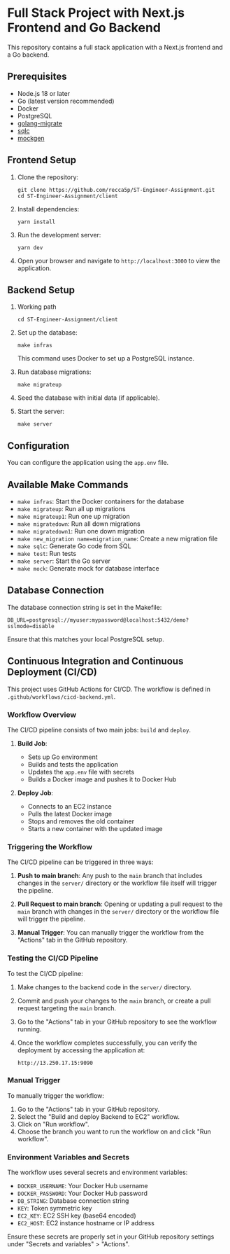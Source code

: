 # Full Stack Project with Next.js Frontend and Go Backend

This repository contains a full stack application with a Next.js frontend and a Go backend.

## Prerequisites

- Node.js 18 or later
- Go (latest version recommended)
- Docker
- PostgreSQL
- [golang-migrate](https://github.com/golang-migrate/migrate)
- [sqlc](https://sqlc.dev/)
- [mockgen](https://github.com/golang/mock)

## Frontend Setup

1. Clone the repository:
   ```
   git clone https://github.com/recca5p/ST-Engineer-Assignment.git
   cd ST-Engineer-Assignment/client
   ```

2. Install dependencies:
   ```
   yarn install
   ```

3. Run the development server:
   ```
   yarn dev
   ```

4. Open your browser and navigate to `http://localhost:3000` to view the application.

## Backend Setup

1. Working path
   ```
   cd ST-Engineer-Assignment/client
   ```
3. Set up the database:
   ```
   make infras
   ```
   This command uses Docker to set up a PostgreSQL instance.

4. Run database migrations:
   ```
   make migrateup
   ```

5. Seed the database with initial data (if applicable).

6. Start the server:
   ```
   make server
   ```

## Configuration

You can configure the application using the `app.env` file.

## Available Make Commands

- `make infras`: Start the Docker containers for the database
- `make migrateup`: Run all up migrations
- `make migrateup1`: Run one up migration
- `make migratedown`: Run all down migrations
- `make migratedown1`: Run one down migration
- `make new_migration name=migration_name`: Create a new migration file
- `make sqlc`: Generate Go code from SQL
- `make test`: Run tests
- `make server`: Start the Go server
- `make mock`: Generate mock for database interface

## Database Connection

The database connection string is set in the Makefile:

```
DB_URL=postgresql://myuser:mypassword@localhost:5432/demo?sslmode=disable
```

Ensure that this matches your local PostgreSQL setup.
## Continuous Integration and Continuous Deployment (CI/CD)

This project uses GitHub Actions for CI/CD. The workflow is defined in `.github/workflows/cicd-backend.yml`.

### Workflow Overview

The CI/CD pipeline consists of two main jobs: `build` and `deploy`.

1. **Build Job**:
   - Sets up Go environment
   - Builds and tests the application
   - Updates the `app.env` file with secrets
   - Builds a Docker image and pushes it to Docker Hub

2. **Deploy Job**:
   - Connects to an EC2 instance
   - Pulls the latest Docker image
   - Stops and removes the old container
   - Starts a new container with the updated image

### Triggering the Workflow

The CI/CD pipeline can be triggered in three ways:

1. **Push to main branch**: Any push to the `main` branch that includes changes in the `server/` directory or the workflow file itself will trigger the pipeline.

2. **Pull Request to main branch**: Opening or updating a pull request to the `main` branch with changes in the `server/` directory or the workflow file will trigger the pipeline.

3. **Manual Trigger**: You can manually trigger the workflow from the "Actions" tab in the GitHub repository.

### Testing the CI/CD Pipeline

To test the CI/CD pipeline:

1. Make changes to the backend code in the `server/` directory.
2. Commit and push your changes to the `main` branch, or create a pull request targeting the `main` branch.
3. Go to the "Actions" tab in your GitHub repository to see the workflow running.
4. Once the workflow completes successfully, you can verify the deployment by accessing the application at:

   ```
   http://13.250.17.15:9090
   ```

### Manual Trigger

To manually trigger the workflow:

1. Go to the "Actions" tab in your GitHub repository.
2. Select the "Build and deploy Backend to EC2" workflow.
3. Click on "Run workflow".
4. Choose the branch you want to run the workflow on and click "Run workflow".

### Environment Variables and Secrets

The workflow uses several secrets and environment variables:

- `DOCKER_USERNAME`: Your Docker Hub username
- `DOCKER_PASSWORD`: Your Docker Hub password
- `DB_STRING`: Database connection string
- `KEY`: Token symmetric key
- `EC2_KEY`: EC2 SSH key (base64 encoded)
- `EC2_HOST`: EC2 instance hostname or IP address

Ensure these secrets are properly set in your GitHub repository settings under "Secrets and variables" > "Actions".
